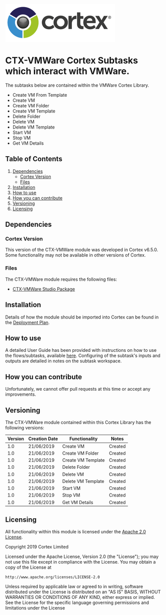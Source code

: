 <a href="https://www.cortex-ia.co.uk/" target="_blank"><img src="https://github.com/CortexIATest/CTXImages/blob/master/Cortex-350-120.png" alt="Welcome to Cortex!" width="350" height="120" border="0"></a>

# CTX-VMWare  Cortex Subtasks which interact with VMWare.

The subtasks below are contained within the VMWare Cortex Library. 
* Create VM From Template
* Create VM
* Create VM Folder
* Create VM Template
* Delete Folder
* Delete VM
* Delete VM Template
* Start VM
* Stop VM
* Get VM Details

## Table of Contents  
1) [Dependencies](#dependencies)
    * [Cortex Version](#cortex-version)
    * [Files](#files)
1) [Installation](#installation)
1) [How to use](#how-to-use)
1) [How you can contribute](#how-you-can-contribute)
1) [Versioning](#versioning)
1) [Licensing](#licensing)

## Dependencies 

### Cortex Version  
This version of the CTX-VMWare module was developed in Cortex v6.5.0. Some functionality may not be available in other versions of Cortex.

### Files  
The CTX-VMWare module requires the following files:
* [CTX-VMWare Studio Package](https://github.com/CortexIATest/CTXExcel/releases/download/untagged-735f460df6f7d65c9d19/Cortex.Studio.Package.-.V2.2.studiopkg)

## Installation  
Details of how the module should be imported into Cortex can be found in the [Deployment Plan](#Installation).

## How to use  
A detailed User Guide has been provided with instructions on how to use the flows/subtasks, available [here](https://github.com/CortexIATest/CTXExcel/blob/master/CTXExcel%20-%20LLD%20-%20v2.2.docx). Configuring of the subtask's inputs and outputs are detailed in notes on the subtask workspace.

## How you can contribute  
Unfortunately, we cannot offer pull requests at this time or accept any improvements.

## Versioning  
The CTX-VMWare module contained within this Cortex Library has the following versions:

Version | Creation Date | Functionality | Notes
------------- | ----------- | ----------- | -----------
1.0 | 21/06/2019 | Create VM | Created
1.0 | 21/06/2019 | Create VM Folder | Created
1.0 | 21/06/2019 | Create VM Template | Created
1.0 | 21/06/2019 | Delete Folder | Created
1.0 | 21/06/2019 | Delete VM | Created
1.0 | 21/06/2019 | Delete VM Template | Created
1.0 | 21/06/2019 | Start VM | Created
1.0 | 21/06/2019 | Stop VM | Created
1.0 | 21/06/2019 | Get VM Details | Created

## Licensing  
All functionality within this module is licensed under the [Apache 2.0 License](https://www.apache.org/licenses/LICENSE-2.0).

Copyright 2019 Cortex Limited

Licensed under the Apache License, Version 2.0 (the "License");
you may not use this file except in compliance with the License.
You may obtain a copy of the License at

    http://www.apache.org/licenses/LICENSE-2.0

Unless required by applicable law or agreed to in writing, software
distributed under the License is distributed on an "AS IS" BASIS,
WITHOUT WARRANTIES OR CONDITIONS OF ANY KIND, either express or implied.
See the License for the specific language governing permissions and
limitations under the License
